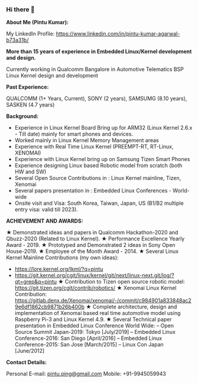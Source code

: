 ### Hi there 👋

**About Me (Pintu Kumar):**

My LinkedIn Profile: https://www.linkedin.com/in/pintu-kumar-agarwal-b73a31b/

**More than 15 years of experience in Embedded Linux/Kernel development and design.**

Currently working in Qualcomm Bangalore in Automotive Telematics BSP Linux Kernel design and development

**Past Experience:**

QUALCOMM (1+ Years, Current), SONY (2 years), SAMSUMG (8.10 years), SASKEN (4.7 years)

**Background:**

* Experience in Linux Kernel Board Bring up for ARM32 (Linux Kernel 2.6.x - Till date) mainly for smart phones and devices.
* Worked mainly in Linux Kernel Memory Management areas
* Experience with Real Time Linux Kernel (PREEMPT-RT, RT-Linux, XENOMAI)
* Experience with Linux Kernel bring up on Samsung Tizen Smart Phones
* Experience designing Linux based Robotic model from scratch (both HW and SW)
* Several Open Source Contributions in : Linux Kernel mainline, Tizen, Xenomai
* Several papers presentation in : Embedded Linux Conferences - World-wide
* Onsite visit and Visa: South Korea, Taiwan, Japan, US (B1/B2 multiple entry visa: valid till 2023).


**ACHIEVEMENT AND AWARDS:**

★ Demonstrated ideas and papers in Qualcomm Hackathon-2020 and Qbuzz-2020 (Related to Linux Kernel).
★ Performance Excellence Yearly Award - 2019.
★ Prototyped and Demonstrated 2 ideas in Sony Open House-2019.
★ Employee of the Month Award - 2014.
★ Several Linux Kernel Mainline Contributions (my own ideas):
- https://lore.kernel.org/lkml/?q=pintu
- https://git.kernel.org/cgit/linux/kernel/git/next/linux-next.git/log/?qt=grep&q=pintu
★ Contribution to Tizen open source robotic model: https://git.tizen.org/cgit/contrib/robotics/
★ Xenomai Linux Kernel Contribution: https://gitlab.denx.de/Xenomai/xenomai/-/commit/c984901a833848ac29e6df1862cb9871b26b400b
★ Complete architecture, design and implementation of Xenomai based real time automotive model using Raspberry Pi-3 and Linux Kernel 4.9.
★ Several Technical paper presentation in Embedded Linux Conference World Wide:
– Open Source Summit Japan-2019: Tokyo [July/2019]
– Embedded Linux Conference-2016: San Diego [April/2016]
– Embedded Linux Conference-2015: San Jose [March/2015]
– Linux Con Japan [June/2012]


**Contact Details:**

Personal E-mail: pintu.ping@gmail.com
Mobile: +91-9945059943
